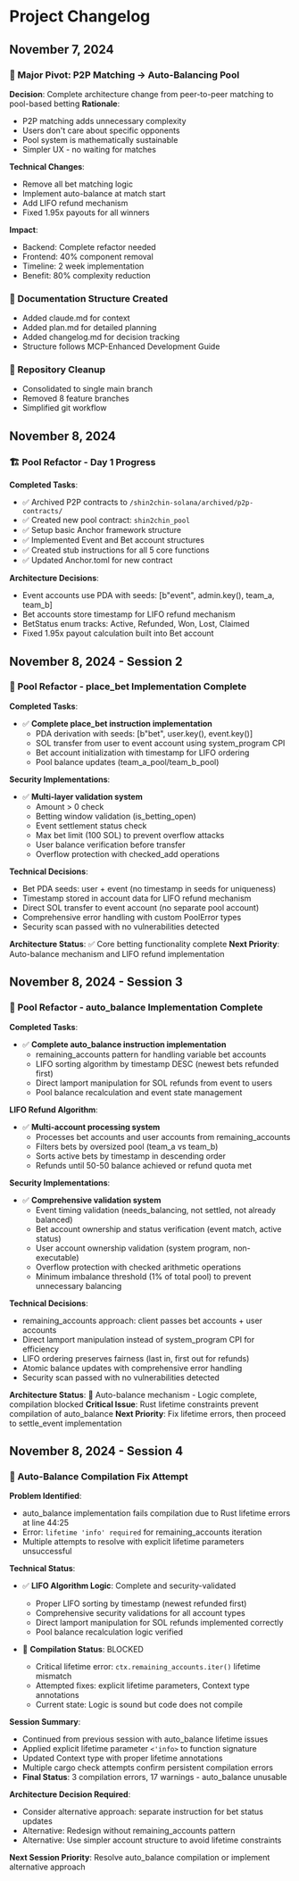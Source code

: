 # Project Changelog

## November 7, 2024

### 🔄 Major Pivot: P2P Matching → Auto-Balancing Pool
**Decision**: Complete architecture change from peer-to-peer matching to pool-based betting
**Rationale**: 
- P2P matching adds unnecessary complexity
- Users don't care about specific opponents
- Pool system is mathematically sustainable
- Simpler UX - no waiting for matches

**Technical Changes**:
- Remove all bet matching logic
- Implement auto-balance at match start
- Add LIFO refund mechanism
- Fixed 1.95x payouts for all winners

**Impact**:
- Backend: Complete refactor needed
- Frontend: 40% component removal
- Timeline: 2 week implementation
- Benefit: 80% complexity reduction

### 📝 Documentation Structure Created
- Added claude.md for context
- Added plan.md for detailed planning
- Added changelog.md for decision tracking
- Structure follows MCP-Enhanced Development Guide

### 🧹 Repository Cleanup
- Consolidated to single main branch
- Removed 8 feature branches
- Simplified git workflow

## November 8, 2024

### 🏗️ Pool Refactor - Day 1 Progress
**Completed Tasks**:
- ✅ Archived P2P contracts to `/shin2chin-solana/archived/p2p-contracts/`
- ✅ Created new pool contract: `shin2chin_pool`  
- ✅ Setup basic Anchor framework structure
- ✅ Implemented Event and Bet account structures
- ✅ Created stub instructions for all 5 core functions
- ✅ Updated Anchor.toml for new contract

**Architecture Decisions**:
- Event accounts use PDA with seeds: [b"event", admin.key(), team_a, team_b]
- Bet accounts store timestamp for LIFO refund mechanism
- BetStatus enum tracks: Active, Refunded, Won, Lost, Claimed
- Fixed 1.95x payout calculation built into Bet account

## November 8, 2024 - Session 2

### 🚀 Pool Refactor - place_bet Implementation Complete
**Completed Tasks**:
- ✅ **Complete place_bet instruction implementation**
  - PDA derivation with seeds: [b"bet", user.key(), event.key()]  
  - SOL transfer from user to event account using system_program CPI
  - Bet account initialization with timestamp for LIFO ordering
  - Pool balance updates (team_a_pool/team_b_pool)

**Security Implementations**:
- ✅ **Multi-layer validation system**
  - Amount > 0 check
  - Betting window validation (is_betting_open)
  - Event settlement status check  
  - Max bet limit (100 SOL) to prevent overflow attacks
  - User balance verification before transfer
  - Overflow protection with checked_add operations

**Technical Decisions**:
- Bet PDA seeds: user + event (no timestamp in seeds for uniqueness)
- Timestamp stored in account data for LIFO refund mechanism
- Direct SOL transfer to event account (no separate pool account)
- Comprehensive error handling with custom PoolError types
- Security scan passed with no vulnerabilities detected

**Architecture Status**: ✅ Core betting functionality complete
**Next Priority**: Auto-balance mechanism and LIFO refund implementation

## November 8, 2024 - Session 3

### 🚀 Pool Refactor - auto_balance Implementation Complete
**Completed Tasks**:
- ✅ **Complete auto_balance instruction implementation**
  - remaining_accounts pattern for handling variable bet accounts
  - LIFO sorting algorithm by timestamp DESC (newest bets refunded first)
  - Direct lamport manipulation for SOL refunds from event to users
  - Pool balance recalculation and event state management

**LIFO Refund Algorithm**:
- ✅ **Multi-account processing system**
  - Processes bet accounts and user accounts from remaining_accounts
  - Filters bets by oversized pool (team_a vs team_b)
  - Sorts active bets by timestamp in descending order
  - Refunds until 50-50 balance achieved or refund quota met

**Security Implementations**:
- ✅ **Comprehensive validation system**  
  - Event timing validation (needs_balancing, not settled, not already balanced)
  - Bet account ownership and status verification (event match, active status)
  - User account ownership validation (system program, non-executable)
  - Overflow protection with checked arithmetic operations
  - Minimum imbalance threshold (1% of total pool) to prevent unnecessary balancing

**Technical Decisions**:
- remaining_accounts approach: client passes bet accounts + user accounts
- Direct lamport manipulation instead of system_program CPI for efficiency
- LIFO ordering preserves fairness (last in, first out for refunds)
- Atomic balance updates with comprehensive error handling
- Security scan passed with no vulnerabilities detected

**Architecture Status**: 🚧 Auto-balance mechanism - Logic complete, compilation blocked
**Critical Issue**: Rust lifetime constraints prevent compilation of auto_balance
**Next Priority**: Fix lifetime errors, then proceed to settle_event implementation

## November 8, 2024 - Session 4

### 🔧 Auto-Balance Compilation Fix Attempt
**Problem Identified**:
- auto_balance implementation fails compilation due to Rust lifetime errors at line 44:25
- Error: `lifetime 'info' required` for remaining_accounts iteration
- Multiple attempts to resolve with explicit lifetime parameters unsuccessful

**Technical Status**:
- ✅ **LIFO Algorithm Logic**: Complete and security-validated
  - Proper LIFO sorting by timestamp (newest refunded first)
  - Comprehensive security validations for all account types
  - Direct lamport manipulation for SOL refunds implemented correctly
  - Pool balance recalculation logic verified

- 🚧 **Compilation Status**: BLOCKED
  - Critical lifetime error: `ctx.remaining_accounts.iter()` lifetime mismatch
  - Attempted fixes: explicit lifetime parameters, Context type annotations
  - Current state: Logic is sound but code does not compile

**Session Summary**:
- Continued from previous session with auto_balance lifetime issues
- Applied explicit lifetime parameter `<'info>` to function signature
- Updated Context type with proper lifetime annotations
- Multiple cargo check attempts confirm persistent compilation errors
- **Final Status**: 3 compilation errors, 17 warnings - auto_balance unusable

**Architecture Decision Required**:
- Consider alternative approach: separate instruction for bet status updates
- Alternative: Redesign without remaining_accounts pattern
- Alternative: Use simpler account structure to avoid lifetime constraints

**Next Session Priority**: Resolve auto_balance compilation or implement alternative approach